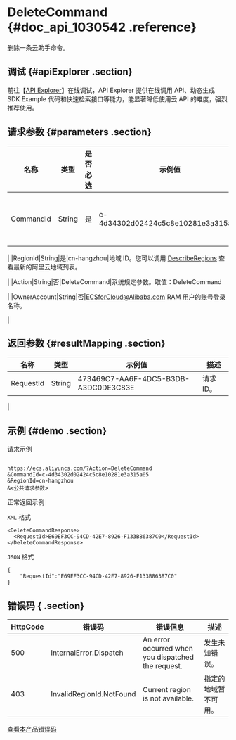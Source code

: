 # DeleteCommand {#doc_api_1030542 .reference}

删除一条云助手命令。

## 调试 {#apiExplorer .section}

前往【[API Explorer](https://api.aliyun.com/#product=Ecs&api=DeleteCommand)】在线调试，API Explorer 提供在线调用 API、动态生成 SDK Example 代码和快速检索接口等能力，能显著降低使用云 API 的难度，强烈推荐使用。

## 请求参数 {#parameters .section}

|名称|类型|是否必选|示例值|描述|
|--|--|----|---|--|
|CommandId|String|是|c-4d34302d02424c5c8e10281e3a315a05|命令 ID。您可以通过接口 [DescribeCommands](~~64843~~) 查询所有可用的 CommandId。

 |
|RegionId|String|是|cn-hangzhou|地域 ID。您可以调用 [DescribeRegions](~~25609~~) 查看最新的阿里云地域列表。

 |
|Action|String|否|DeleteCommand|系统规定参数。取值：DeleteCommand

 |
|OwnerAccount|String|否|ECSforCloud@Alibaba.com|RAM 用户的账号登录名称。

 |

## 返回参数 {#resultMapping .section}

|名称|类型|示例值|描述|
|--|--|---|--|
|RequestId|String|473469C7-AA6F-4DC5-B3DB-A3DC0DE3C83E|请求 ID。

 |

## 示例 {#demo .section}

请求示例

``` {#request_demo}

https://ecs.aliyuncs.com/?Action=DeleteCommand
&CommandId=c-4d34302d02424c5c8e10281e3a315a05
&RegionId=cn-hangzhou
&<公共请求参数>

```

正常返回示例

`XML` 格式

``` {#xml_return_success_demo}
<DeleteCommandResponse>
  <RequestId>E69EF3CC-94CD-42E7-8926-F133B86387C0</RequestId>
</DeleteCommandResponse>

```

`JSON` 格式

``` {#json_return_success_demo}
{
	"RequestId":"E69EF3CC-94CD-42E7-8926-F133B86387C0"
}
```

## 错误码 { .section}

|HttpCode|错误码|错误信息|描述|
|--------|---|----|--|
|500|InternalError.Dispatch|An error occurred when you dispatched the request.|发生未知错误。|
|403|InvalidRegionId.NotFound|Current region is not available.|指定的地域暂不可用。|

[查看本产品错误码](https://error-center.aliyun.com/status/product/Ecs)

